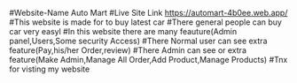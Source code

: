#Website-Name
Auto Mart
#Live Site Link
https://automart-4b0ee.web.app/
#This website is made for to buy latest car
#There general people can buy car very easyl
#In this website there are many feauture(Admin panel,Users,Some security Access)
#There Normal user can see extra feature(Pay,his/her Order,review)
#There Admin can see or extra feature(Make Admin,Manage All Order,Add Product,Manage Products)
#Tnx for visting my website
